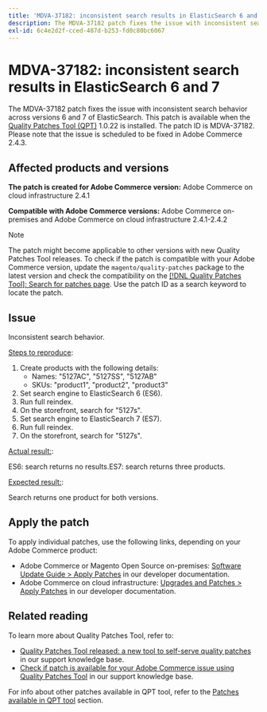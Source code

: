```yaml
---
title: 'MDVA-37182: inconsistent search results in ElasticSearch 6 and 7'
description: The MDVA-37182 patch fixes the issue with inconsistent search behavior across versions 6 and 7 of ElasticSearch. This patch is available when the [Quality Patches Tool (QPT)](/help/announcements/adobe-commerce-announcements/magento-quality-patches-released-new-tool-to-self-serve-quality-patches.md) 1.0.22 is installed. The patch ID is MDVA-37182. Please note that the issue is scheduled to be fixed in Adobe Commerce 2.4.3.
exl-id: 6c4e2d2f-cced-487d-b253-fd0c80bc6067
---
```

# MDVA-37182: inconsistent search results in ElasticSearch 6 and 7

The MDVA-37182 patch fixes the issue with inconsistent search behavior across versions 6 and 7 of ElasticSearch. This patch is available when the [Quality Patches Tool (QPT)](/help/announcements/adobe-commerce-announcements/magento-quality-patches-released-new-tool-to-self-serve-quality-patches.md) 1.0.22 is installed. The patch ID is MDVA-37182. Please note that the issue is scheduled to be fixed in Adobe Commerce 2.4.3.

## Affected products and versions

 **The patch is created for Adobe Commerce version:** Adobe Commerce on cloud infrastructure  2.4.1

 **Compatible with Adobe Commerce versions:** Adobe Commerce on-premises and Adobe Commerce on cloud infrastructure 2.4.1-2.4.2

>[!NOTE]
>
>The patch might become applicable to other versions with new Quality Patches Tool releases. To check if the patch is compatible with your Adobe Commerce version, update the `magento/quality-patches` package to the latest version and check the compatibility on the [[!DNL Quality Patches Tool]: Search for patches page](https://devdocs.magento.com/quality-patches/tool.html#patch-grid). Use the patch ID as a search keyword to locate the patch.

## Issue

Inconsistent search behavior.

<u>Steps to reproduce</u>:

1. Create products with the following details:
    * Names:  "5127AC", "5127SS", "5127AB"
    * SKUs: "product1", "product2", "product3"
1. Set search engine to ElasticSearch 6 (ES6).
1. Run full reindex.
1. On the storefront, search for "5127s".
1. Set search engine to ElasticSearch 7 (ES7).
1. Run full reindex.
1. On the storefront, search for "5127s".

<u>Actual result:</u>:

ES6: search returns no results.ES7: search returns three products.

<u>Expected result:</u>:

Search returns one product for both versions.

## Apply the patch

To apply individual patches, use the following links, depending on your Adobe Commerce product:

* Adobe Commerce or Magento Open Source on-premises: [Software Update Guide > Apply Patches](https://devdocs.magento.com/guides/v2.4/comp-mgr/patching/mqp.html) in our developer documentation.
* Adobe Commerce on cloud infrastructure: [Upgrades and Patches > Apply Patches](https://devdocs.magento.com/cloud/project/project-patch.html) in our developer documentation.

## Related reading

To learn more about Quality Patches Tool, refer to:

* [Quality Patches Tool released: a new tool to self-serve quality patches](/help/announcements/adobe-commerce-announcements/magento-quality-patches-released-new-tool-to-self-serve-quality-patches.md) in our support knowledge base.
* [Check if patch is available for your Adobe Commerce issue using Quality Patches Tool](/help/support-tools/patches-available-in-qpt-tool/check-patch-for-magento-issue-with-magento-quality-patches.md) in our support knowledge base.

For info about other patches available in QPT tool, refer to the [Patches available in QPT tool](https://support.magento.com/hc/en-us/sections/360010506631-Patches-available-in-QPT-tool-) section.
